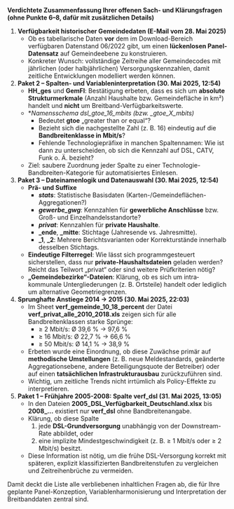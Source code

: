 **Verdichtete Zusammenfassung Ihrer offenen Sach- und Klärungsfragen (ohne Punkte 6–8, dafür mit zusätzlichen Details)**

1. **Verfügbarkeit historischer Gemeindedaten (E-Mail vom 28. Mai 2025)**
   * Ob es tabellarische Daten **vor** dem im Download-Bereich verfügbaren Datenstand 06/2022 gibt, um einen **lückenlosen Panel-Datensatz** auf Gemeindeebene zu konstruieren.
   * Konkreter Wunsch: vollständige Zeitreihe aller Gemeindecodes mit jährlichen (oder halbjährlichen) Versorgungskennzahlen, damit zeitliche Entwicklungen modelliert werden können.
2. **Paket 2 – Spalten- und Variableninterpretation (30. Mai 2025, 12:54)**
   * **HH_ges** und **GemFl**: Bestätigung erbeten, dass es sich um **absolute Strukturmerkmale** (Anzahl Haushalte bzw. Gemeindefläche in km²) handelt und **nicht** um Breitband-Verfügbarkeitswerte.
   * **Namensschema dsl_gtoe_16_mbits (bzw. *_gtoe_X_mbits)**
     * Bedeutet **gtoe** „greater than or equal“?
     * Bezieht sich die nachgestellte Zahl (z. B. 16) eindeutig auf die **Bandbreitenklasse in Mbit/s**?
     * Fehlende Technologiepräfixe in manchen Spaltennamen: Wie ist dann zu unterscheiden, ob sich die Kennzahl auf DSL, CATV, Funk o. Ä. bezieht?
   * Ziel: saubere Zuordnung jeder Spalte zu einer Technologie-Bandbreiten-Kategorie für automatisiertes Einlesen.
3. **Paket 3 – Dateinamen­logik und Datenauswahl (30. Mai 2025, 12:54)**
   * **Prä- und Suffixe**
     * ***stats***: Statistische Basisdaten (Karten-/Gemeindeflächen-Aggregationen?)
     * ***gewerbe_gwg***: Kennzahlen für **gewerb­liche Anschlüsse** bzw. Groß- und Einzelhandels­standorte?
     * ***privat***: Kennzahlen für **private Haushalte**.
     * **_ende**, **_mitte**: Stichtage (Jahresende vs. Jahresmitte).
     * **_1**, **_2**: Mehrere Berichtsvarianten oder Korrekturstände innerhalb desselben Stichtags.
   * **Eindeutige Filterregel**: Wie lässt sich programmgesteuert sicherstellen, dass nur **private-Haushaltsdateien** geladen werden? Reicht das Teilwort „privat“ oder sind weitere Prüfkriterien nötig?
   * **„Gemeindebezirke“-Dateien**: Klärung, ob es sich um intra­kommunale Untergliederungen (z. B. Ortsteile) handelt oder lediglich um alternative Geometrie­grenzen.
4. **Sprunghafte Anstiege 2014 → 2015 (30. Mai 2025, 22:03)**
   * Im Sheet **verf_gemeinde_10_18_percent** der Datei **verf_privat_alle_2010_2018.xls** zeigen sich für alle Bandbreitenklassen starke Sprünge:
     * ≥ 2 Mbit/s: Ø 39,6 % → 97,6 %
     * ≥ 16 Mbit/s: Ø 22,7 % → 66,6 %
     * ≥ 50 Mbit/s: Ø 14,1 % → 38,9 %
   * Erbeten wurde eine Einordnung, ob diese Zuwächse primär auf **methodische Umstellungen** (z. B. neue Meldestandards, geänderte Aggregations­ebene, andere Beteiligungsquote der Betreiber) oder auf einen **tatsächlichen Infrastrukturausbau** zurückzuführen sind.
   * Wichtig, um zeitliche Trends nicht irrtümlich als Policy-Effekte zu interpretieren.
5. **Paket 1 – Frühjahre 2005-2008: Spalte verf_dsl (31. Mai 2025, 13:05)**
   * In den Dateien **2005_DSL_Verfügbarkeit_Deutschland.xlsx** bis **2008_…** existiert nur **verf_dsl** ohne Band­breitenangabe.
   * Klärung, ob diese Spalte
     1. jede **DSL-Grundversorgung** unabhängig von der Downstream-Rate abbildet, oder
     2. eine implizite Mindestgeschwindigkeit (z. B. ≥ 1 Mbit/s oder ≥ 2 Mbit/s) besitzt.
   * Diese Information ist nötig, um die frühe DSL-Versorgung korrekt mit späteren, explizit klassifizierten Bandbreiten­stufen zu vergleichen und Zeitreihen­brüche zu vermeiden.

Damit deckt die Liste alle verbliebenen inhaltlichen Fragen ab, die für Ihre geplante Panel-Konzeption, Variablen­harmonisierung und Interpretation der Breitbanddaten zentral sind.
